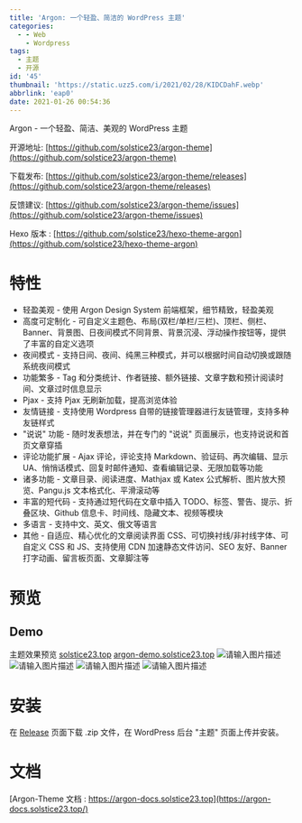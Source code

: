 ```yaml
---
title: 'Argon: 一个轻盈、简洁的 WordPress 主题'
categories:
  - - Web
    - Wordpress
tags:
  - 主题
  - 开源
id: '45'
thumbnail: 'https://static.uzz5.com/i/2021/02/28/KIDCDahF.webp'
abbrlink: 'eap0'
date: 2021-01-26 00:54:36
---
```



Argon - 一个轻盈、简洁、美观的 WordPress 主题 

开源地址: [https://github.com/solstice23/argon-theme](https://github.com/solstice23/argon-theme) 

下载发布: [https://github.com/solstice23/argon-theme/releases](https://github.com/solstice23/argon-theme/releases) 

反馈建议: [https://github.com/solstice23/argon-theme/issues](https://github.com/solstice23/argon-theme/issues) 

Hexo 版本 : [https://github.com/solstice23/hexo-theme-argon](https://github.com/solstice23/hexo-theme-argon)

# 特性

*   轻盈美观 - 使用 Argon Design System 前端框架，细节精致，轻盈美观
*   高度可定制化 - 可自定义主题色、布局(双栏/单栏/三栏)、顶栏、侧栏、Banner、背景图、日夜间模式不同背景、背景沉浸、浮动操作按钮等，提供了丰富的自定义选项
*   夜间模式 - 支持日间、夜间、纯黑三种模式，并可以根据时间自动切换或跟随系统夜间模式
*   功能繁多 - Tag 和分类统计、作者链接、额外链接、文章字数和预计阅读时间、文章过时信息显示
*   Pjax - 支持 Pjax 无刷新加载，提高浏览体验
*   友情链接 - 支持使用 Wordpress 自带的链接管理器进行友链管理，支持多种友链样式
*   "说说" 功能 - 随时发表想法，并在专门的 "说说" 页面展示，也支持说说和首页文章穿插
*   评论功能扩展 - Ajax 评论，评论支持 Markdown、验证码、再次编辑、显示 UA、悄悄话模式、回复时邮件通知、查看编辑记录、无限加载等功能
*   诸多功能 - 文章目录、阅读进度、Mathjax 或 Katex 公式解析、图片放大预览、Pangu.js 文本格式化、平滑滚动等
*   丰富的短代码 - 支持通过短代码在文章中插入 TODO、标签、警告、提示、折叠区块、Github 信息卡、时间线、隐藏文本、视频等模块
*   多语言 - 支持中文、英文、俄文等语言
*   其他 - 自适应、精心优化的文章阅读界面 CSS、可切换衬线/非衬线字体、可自定义 CSS 和 JS、支持使用 CDN 加速静态文件访问、SEO 友好、Banner 打字动画、留言板页面、文章脚注等

# 预览

## Demo

主题效果预览 [solstice23.top](https://solstice23.top/) [argon-demo.solstice23.top](http://argon-demo.solstice23.top/) ![请输入图片描述](https://static.uzz5.com/i/2021/02/28/YUL8wZwH.webp "请输入图片描述") ![请输入图片描述](https://static.uzz5.com/i/2021/02/28/3oaAaji9.webp "请输入图片描述") ![请输入图片描述](https://static.uzz5.com/i/2021/02/28/apcPFxeN.webp "请输入图片描述") ![请输入图片描述](https://static.uzz5.com/i/2021/02/28/xNBMj3m3.webp "请输入图片描述")

# 安装

在 [Release](https://github.com/solstice23/argon-theme/releases) 页面下载 .zip 文件，在 WordPress 后台 "主题" 页面上传并安装。

# 文档

[Argon-Theme 文档 : https://argon-docs.solstice23.top](https://argon-docs.solstice23.top/)